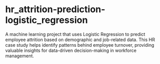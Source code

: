 # hr_attrition-prediction-logistic_regression
 A machine learning project that uses Logistic Regression to predict employee attrition based on demographic and job-related data. This HR case study helps identify patterns behind employee turnover, providing valuable insights for data-driven decision-making in workforce management.
